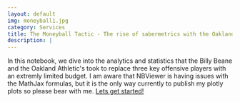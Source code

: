 ```yaml
---
layout: default
img: moneyball1.jpg
category: Services
title: The Moneyball Tactic - The rise of sabermetrics with the Oakland A's
description: |
---
```

In this notebook, we dive into the analytics and statistics that the Billy Beane and the Oakland Athletic's took to replace three key offensive players with an extremly limited budget. I am aware that NBViewer is having issues with the MathJax formulas, but it is the only way currently to publish my plotly plots so please bear with me. [Lets get started!](http://nbviewer.jupyter.org/github/robinphetsa/data-projects/blob/master/Projects/MoneyBall/MoneyBall%20Project.ipynb?flush_cache=true)
